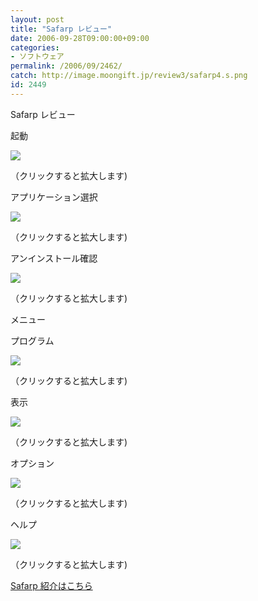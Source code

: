 ```yaml
---
layout: post
title: "Safarp レビュー"
date: 2006-09-28T09:00:00+09:00
categories:
- ソフトウェア
permalink: /2006/09/2462/
catch: http://image.moongift.jp/review3/safarp4.s.png
id: 2449
---
```

Safarp レビュー  
<!--more-->

起動

  

[![](http://image.moongift.jp/review3/safarp1.s.png)](http://image.moongift.jp/review3/safarp1.png)  
  
（クリックすると拡大します)

  

アプリケーション選択

  

[![](http://image.moongift.jp/review3/safarp2.s.png)](http://image.moongift.jp/review3/safarp2.png)  
  
（クリックすると拡大します)

  

アンインストール確認

  

[![](http://image.moongift.jp/review3/safarp3.s.png)](http://image.moongift.jp/review3/safarp3.png)  
  
（クリックすると拡大します)

  

メニュー

  

プログラム

  

[![](http://image.moongift.jp/review3/safarp4.s.png)](http://image.moongift.jp/review3/safarp4.png)  
  
（クリックすると拡大します)

  

表示

  

[![](http://image.moongift.jp/review3/safarp5.s.png)](http://image.moongift.jp/review3/safarp5.png)  
  
（クリックすると拡大します)

  

オプション

  

[![](http://image.moongift.jp/review3/safarp6.s.png)](http://image.moongift.jp/review3/safarp6.png)  
  
（クリックすると拡大します)

  

ヘルプ

  

[![](http://image.moongift.jp/review3/safarp7.s.png)](http://image.moongift.jp/review3/safarp7.png)  
  
（クリックすると拡大します)

  

[Safarp 紹介はこちら](http://oss.moongift.jp/intro/i-2461.html)

